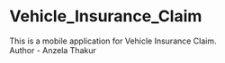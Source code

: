 # Vehicle_Insurance_Claim
This is a mobile application for Vehicle Insurance Claim.
<br>
Author - Anzela Thakur
